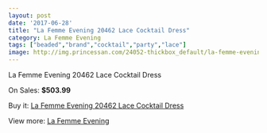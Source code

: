 ```yaml
---
layout: post
date: '2017-06-28'
title: "La Femme Evening 20462 Lace Cocktail Dress"
category: La Femme Evening
tags: ["beaded","brand","cocktail","party","lace"]
image: http://img.princessan.com/24052-thickbox_default/la-femme-evening-20462-lace-cocktail-dress.jpg
---
```

La Femme Evening 20462 Lace Cocktail Dress

On Sales: **$503.99**
<a href="https://www.princessan.com/en/la-femme-evening/11130-la-femme-evening-20462-lace-cocktail-dress.html"><amp-img layout="responsive" width="600" height="600" src="//img.princessan.com/24052-thickbox_default/la-femme-evening-20462-lace-cocktail-dress.jpg" alt="La Femme Evening 20462 Lace Cocktail Dress 0" /></a>

Buy it: [La Femme Evening 20462 Lace Cocktail Dress](https://www.princessan.com/en/la-femme-evening/11130-la-femme-evening-20462-lace-cocktail-dress.html "La Femme Evening 20462 Lace Cocktail Dress")

View more: [La Femme Evening](https://www.princessan.com/en/29-la-femme-evening "La Femme Evening")